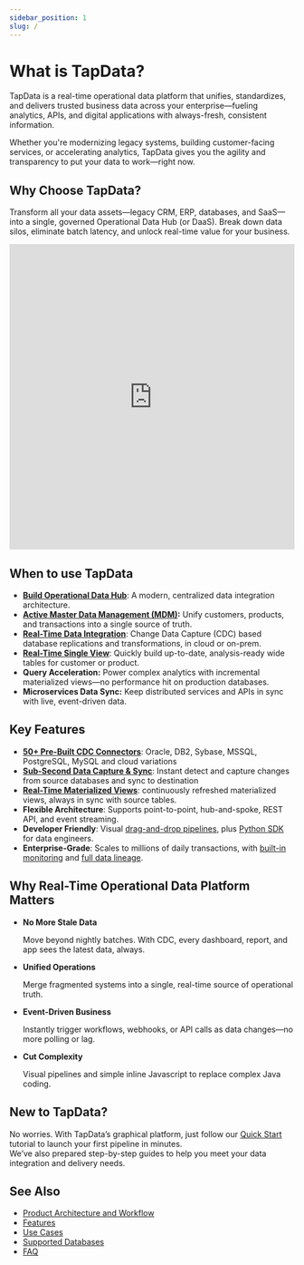 ```yaml
---
sidebar_position: 1
slug: /
---
```


# What is TapData?

TapData is a real-time operational data platform that unifies, standardizes, and delivers trusted business data across your enterprise—fueling analytics, APIs, and digital applications with always-fresh, consistent information.

Whether you're modernizing legacy systems, building customer-facing services, or accelerating analytics, TapData gives you the agility and transparency to put your data to work—right now.


## Why Choose TapData?

Transform all your data assets—legacy CRM, ERP, databases, and SaaS—into a single, governed Operational Data Hub (or DaaS). Break down data silos, eliminate batch latency, and unlock real-time value for your business.

<iframe width="100%" height="539" src="https://www.youtube.com/embed/hlJKo6u3UnA?si=6Df9Yzv8jXf5EFE9" title="YouTube video player" frameborder="0" allow="accelerometer; autoplay; clipboard-write; encrypted-media; gyroscope; picture-in-picture; web-share" allowfullscreen></iframe>

## When to use TapData

- **[Build Operational Data Hub](operational-data-hub/plan-data-platform.md)**: A modern, centralized data integration architecture.
- **[Active Master Data Management (MDM)](operational-data-hub/mdm-layer/prepare-and-transform.md):** Unify customers, products, and transactions into a single source of truth.
- **[Real-Time Data Integration](introduction/change-data-capture-mechanism.md)**: Change Data Capture (CDC) based database replications and transformations, in cloud or on-prem.
- **[Real-Time Single View](getting-started/build-real-time-materialized-view.md)**: Quickly build up-to-date, analysis-ready wide tables for customer or product.
- **Query Acceleration:** Power complex analytics with incremental materialized views—no performance hit on production databases.
- **Microservices Data Sync:** Keep distributed services and APIs in sync with live, event-driven data.

## Key Features

- **[50+ Pre-Built CDC Connectors](connectors/supported-data-sources.md)**: Oracle, DB2, Sybase, MSSQL, PostgreSQL, MySQL and cloud variations
- **[Sub-Second Data Capture & Sync](introduction/change-data-capture-mechanism.md)**: Instant detect and capture changes from source databases and sync to destination
- **[Real-Time Materialized Views](data-transformation/create-views/overview.md)**: continuously refreshed materialized views, always in sync with source tables.
- **Flexible Architecture**: Supports point-to-point, hub-and-spoke, REST API, and event streaming.
- **Developer Friendly**: Visual [drag-and-drop pipelines](getting-started/build-real-time-materialized-view.md), plus [Python SDK](experimental/tapflow/introduction.md) for data engineers.
- **Enterprise-Grade**: Scales to millions of daily transactions, with [built-in monitoring](data-replication/monitor-task.md) and [full data lineage](operational-data-hub/fdm-layer/explore-fdm-tables.md).

## Why Real-Time Operational Data Platform Matters

- **No More Stale Data**

  Move beyond nightly batches. With CDC, every dashboard, report, and app sees the latest data, always.

- **Unified Operations**

  Merge fragmented systems into a single, real-time source of operational truth.

- **Event-Driven Business**

  Instantly trigger workflows, webhooks, or API calls as data changes—no more polling or lag.

- **Cut Complexity**

  Visual pipelines and simple inline Javascript to replace complex Java coding.


## New to TapData?

No worries. With TapData’s graphical platform, just follow our [Quick Start](getting-started/README.md) tutorial to launch your first pipeline in minutes.  
We’ve also prepared step-by-step guides to help you meet your data integration and delivery needs.


## See Also

- [Product Architecture and Workflow](introduction/architecture.md)
- [Features](introduction/features.md)
- [Use Cases](introduction/use-cases.md)
- [Supported Databases](connectors/supported-data-sources.md)
- [FAQ](faq/README.md)

